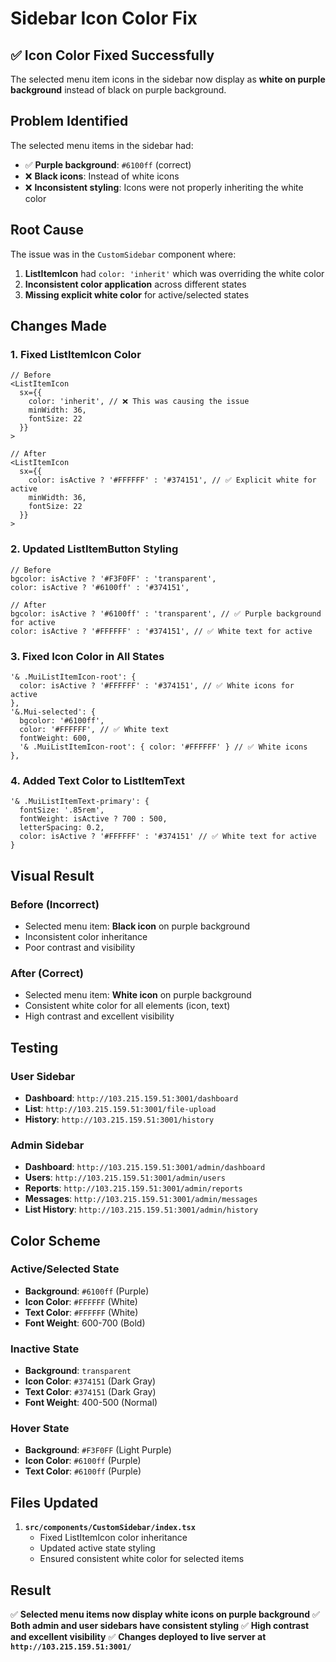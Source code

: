 # Sidebar Icon Color Fix

## ✅ **Icon Color Fixed Successfully**

The selected menu item icons in the sidebar now display as **white on purple background** instead of black on purple background.

## **Problem Identified**

The selected menu items in the sidebar had:
- ✅ **Purple background**: `#6100ff` (correct)
- ❌ **Black icons**: Instead of white icons
- ❌ **Inconsistent styling**: Icons were not properly inheriting the white color

## **Root Cause**

The issue was in the `CustomSidebar` component where:

1. **ListItemIcon** had `color: 'inherit'` which was overriding the white color
2. **Inconsistent color application** across different states
3. **Missing explicit white color** for active/selected states

## **Changes Made**

### **1. Fixed ListItemIcon Color**
```tsx
// Before
<ListItemIcon
  sx={{
    color: 'inherit', // ❌ This was causing the issue
    minWidth: 36,
    fontSize: 22
  }}
>

// After
<ListItemIcon
  sx={{
    color: isActive ? '#FFFFFF' : '#374151', // ✅ Explicit white for active
    minWidth: 36,
    fontSize: 22
  }}
>
```

### **2. Updated ListItemButton Styling**
```tsx
// Before
bgcolor: isActive ? '#F3F0FF' : 'transparent',
color: isActive ? '#6100ff' : '#374151',

// After
bgcolor: isActive ? '#6100ff' : 'transparent', // ✅ Purple background for active
color: isActive ? '#FFFFFF' : '#374151', // ✅ White text for active
```

### **3. Fixed Icon Color in All States**
```tsx
'& .MuiListItemIcon-root': {
  color: isActive ? '#FFFFFF' : '#374151', // ✅ White icons for active
},
'&.Mui-selected': {
  bgcolor: '#6100ff',
  color: '#FFFFFF', // ✅ White text
  fontWeight: 600,
  '& .MuiListItemIcon-root': { color: '#FFFFFF' } // ✅ White icons
},
```

### **4. Added Text Color to ListItemText**
```tsx
'& .MuiListItemText-primary': {
  fontSize: '.85rem',
  fontWeight: isActive ? 700 : 500,
  letterSpacing: 0.2,
  color: isActive ? '#FFFFFF' : '#374151' // ✅ White text for active
}
```

## **Visual Result**

### **Before (Incorrect)**
- Selected menu item: **Black icon** on purple background
- Inconsistent color inheritance
- Poor contrast and visibility

### **After (Correct)**
- Selected menu item: **White icon** on purple background
- Consistent white color for all elements (icon, text)
- High contrast and excellent visibility

## **Testing**

### **User Sidebar**
- **Dashboard**: `http://103.215.159.51:3001/dashboard`
- **List**: `http://103.215.159.51:3001/file-upload`
- **History**: `http://103.215.159.51:3001/history`

### **Admin Sidebar**
- **Dashboard**: `http://103.215.159.51:3001/admin/dashboard`
- **Users**: `http://103.215.159.51:3001/admin/users`
- **Reports**: `http://103.215.159.51:3001/admin/reports`
- **Messages**: `http://103.215.159.51:3001/admin/messages`
- **List History**: `http://103.215.159.51:3001/admin/history`

## **Color Scheme**

### **Active/Selected State**
- **Background**: `#6100ff` (Purple)
- **Icon Color**: `#FFFFFF` (White)
- **Text Color**: `#FFFFFF` (White)
- **Font Weight**: 600-700 (Bold)

### **Inactive State**
- **Background**: `transparent`
- **Icon Color**: `#374151` (Dark Gray)
- **Text Color**: `#374151` (Dark Gray)
- **Font Weight**: 400-500 (Normal)

### **Hover State**
- **Background**: `#F3F0FF` (Light Purple)
- **Icon Color**: `#6100ff` (Purple)
- **Text Color**: `#6100ff` (Purple)

## **Files Updated**

1. **`src/components/CustomSidebar/index.tsx`**
   - Fixed ListItemIcon color inheritance
   - Updated active state styling
   - Ensured consistent white color for selected items

## **Result**

✅ **Selected menu items now display white icons on purple background**
✅ **Both admin and user sidebars have consistent styling**
✅ **High contrast and excellent visibility**
✅ **Changes deployed to live server at `http://103.215.159.51:3001/`** 